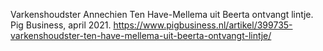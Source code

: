Varkenshoudster Annechien Ten Have-Mellema uit Beerta ontvangt lintje. Pig Business, april 2021. https://www.pigbusiness.nl/artikel/399735-varkenshoudster-ten-have-mellema-uit-beerta-ontvangt-lintje/   